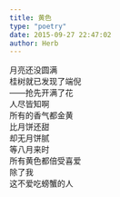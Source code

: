 ```yaml
---  
title: 黄色  
type: "poetry"  
date: 2015-09-27 22:47:02  
author: Herb  
---  
```

月亮还没圆满  
桂树就已发现了端倪  
——抢先开满了花  
人尽皆知啊  
所有的香气都金黄  
比月饼还甜  
却无月饼腻  
等八月来时  
所有黄色都倍受喜爱  
除了我  
这不爱吃螃蟹的人  
